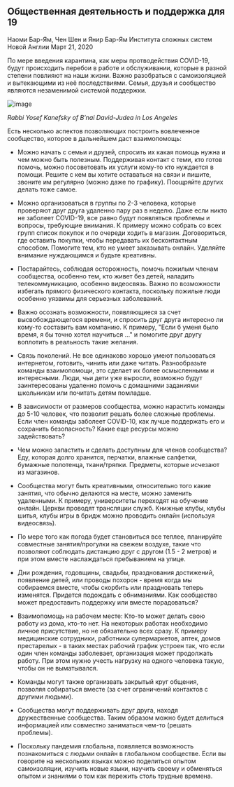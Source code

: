 ## Общественная деятельность и поддержка для 19

Наоми Бар-Ям, Чен Шен и Янир Бар-Ям Института сложных систем Новой Англии Март 21, 2020

По мере введения карантина, как меры протводействия COVID-19, будут происходить перебои в работе и обслуживании, которые в разной степени повлияют на наши жизни. Важно разобраться с самоизоляцией и вытекающими из неё последствиями. Семья, друзья и сообщество являются незаменимой системой поддержки.

![image](https://assets-global.website-files.com/5e63ff6068556a01cc34f6d0/5e77a8611511e1d2fb40f20d_quote.jpg)

_Rabbi Yosef Kanefsky of B’nai David-Judea in Los Angeles_

Есть несколько аспектов позволяющих построить вовлеченное сообщество, которое в дальнейшем даст взаимопомощь:

* Можно начать с семьи и друзей, спросить их какая помощь нужна и чем можно быть полезным. Поддерживая контакт с теми, кто готов помочь, можно посоветовать их услуги кому-то кто нуждается в помощи. Решите с кем вы хотите оставаться на связи и пишите, звоните им регулярно (можно даже по графику). Поощряйте других делать тоже самое.

* Можно организоваться в группы по 2-3 человека, которые проверяют друг друга удаленно пару раз в неделю. Даже если никто не заболеет COVID-19, все равно будут появляться проблемы и вопросы, требующие внимания. К примеру можно собрать со всех групп список покупок и по очереди ходить в магазин. Договориться, где оставить покупки, чтобы передавать их бесконтактным способом. Помогите тем, кто не умеет заказывать онлайн. Уделяйте внимание нуждающимся и будьте креативны.

* Постарайтесь, соблюдая осторожность, помочь пожилым членам сообщества, особенно тем, кто живет без детей, наладить телекоммуникацию, особенно видеосвязь. Важно по возможности избегать прямого физического контакта, поскольку пожилые люди особенно уязвимы для серьезных заболеваний.

* Важно осознать возможности, появляющиеся за счет высвобождающегося времени, и спросить друг друга интересно ли кому-то составить вам компанию. К примеру, "Если б уменя было время, я бы точно хотел научиться ..." и помогите друг другу воплотить в реальность такие желания.

* Связь поколений. Не все одинаково хорошо умеют пользоваться интернетом, готовить, чинить или даже читать. Разнообразьте команды взаимопомощи, это сделает их более осмысленными и интересными. Люди, чьи дети уже выросли, возможно будут заинтересованы удаленно помочь с домашними заданиями школьникам или почитать детям помладше.

* В зависимости от размеров сообщества, можно нарастить команды до 5-10 человек, что позволит решать более сложные проблемы. Если член команды заболеет COVID-10, как лучше поддержать его и сохранить безопасность? Какие еще ресурсы можно задействовать?

* Чем можно запастить и сделать доступным для членов сообщества? Еду, которая долго хранится, перчатки, влажные салфетки, бумажные полотенца, ткани/тряпки. Предметы, которые исчезают из магазинов.

* Сообщества могут быть креативными, относительно того какие занятия, что обычно делаются на месте, можно заменить удаленными. К примеру, университеты переходят на обучение онлайн. Церкви проводят трансляции служб. Книжные клубы, клубы шитья, клубы игры в бридж можно проводить онлайн (используя видеосвязь).

* По мере того как погода будет становиться все теплее, планируйте совместные занятия/прогулки на свежем воздухе, такие что позволяют соблюдать дистанцию друг с другом (1.5 - 2 метров) и при этом вместе наслаждаться пребыванием на улице.

* Дни рождения, годовщины, свадьбы, празднования достижений, появление детей, или проводы похорон - время когда мы собираемся вместе, чтобы скорбить или праздновать теперь изменятся. Придется подождать с обниманиями. Как сообщество может предоставить поддержку или вместе порадоваться?

* Взаимопомощь на рабочем месте: Кто-то может делать свою работу из дома, кто-то нет. На некоторых работах необходимо личное присутствие, но не обязательно всех сразу. К примеру медицинские сотрудники, работники супермаркетов, аптек, домов престарелых - в таких местах рабочий график устроен так, что если один член команды заболевает, организация может продолжать работу. При этом нужно учесть нагрузку на одного человека такую, чтобы он не выматывался.

* Команды могут также организвать закрытый круг общения, позволяя собираться вместе (за счет ограничений контактов с другими людьми).

* Сообщества могут поддерживать друг друга, находя дружественные сообщества. Таким образом можно будет делиться информацией или совместно заниматься чем-то (решать проблемы).

* Поскольку пандемия глобальна, появляется возможность познакомиться с людьми онлайн в глобальном сообществе. Если вы говорите на нескольких языках можно поделиться опытом самоизоляции, изучить новые языки, научить своему и обменяться опытом и знаниями о том как пережить столь трудные времена.
